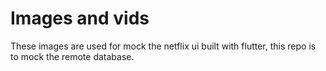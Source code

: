 # Images and vids 

These images are used for mock the netflix ui built with flutter, this repo 
is to mock the remote database.

